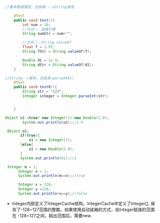 ```java
//基本数据类型，包装类--->String类型

    @Test
    public void test(){
        int num = 10;
        //方式一：连接计算
        String numStr = num+"";

        //方式二：String.valueOf
        float f = 2.9f;
        String fStr = String.valueOf(f);

        Double d1 = 12.4;
        String dStr = String.valueOf(d1);
    }
``` 

```java
//String-->基本，包装类:parseXXX()
    @Test
    public void test0(){
        String str = "123";
        Integer integer = Integer.parseInt(str);


    }

```

```java
Object o1 =true? new Integer(1):new Double(2.0);
        System.out.println(o1);//1.0
```

```java
 Object o1;
       if(true){
           o1 = new Integer(1);
       }else{
           o1 = new Double(2.0);
       }
       System.out.println(01);//1
```

```java
 Integer m = 1;
      Integer n = 1;
      System.out.println(m==n);//true

      Integer x = 128;
      Integer y =128;
      System.out.println(x==y);//false

```
- Integer内部定义了IntegerCache结构，IntegerCache中定义了Integer[],
  保存了-128~127范围的整数。如果使用自动装箱的方式，给Integer赋值的范围在
  -128~127之间，超出范围后，需要new.